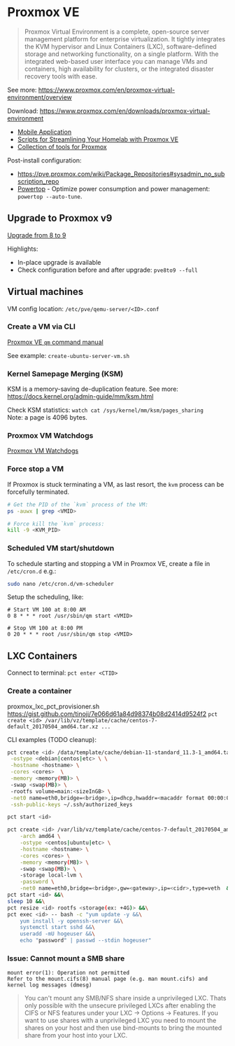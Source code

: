 # Proxmox VE

> Proxmox Virtual Environment is a complete, open-source server management platform for enterprise virtualization. It tightly integrates the KVM hypervisor and Linux Containers (LXC), software-defined storage and networking functionality, on a single platform. With the integrated web-based user interface you can manage VMs and containers, high availability for clusters, or the integrated disaster recovery tools with ease.

See more: https://www.proxmox.com/en/proxmox-virtual-environment/overview

Download: https://www.proxmox.com/en/downloads/proxmox-virtual-environment

- [Mobile Application](https://play.google.com/store/apps/details?id=com.proxmox.app.pve_flutter_frontend)
- [Scripts for Streamlining Your Homelab with Proxmox VE](https://tteck.github.io/Proxmox/)
- [Collection of tools for Proxmox](https://github.com/DerDanilo/proxmox-stuff)

Post-install configuration:
- https://pve.proxmox.com/wiki/Package_Repositories#sysadmin_no_subscription_repo
- [Powertop](https://wiki.archlinux.org/title/Powertop) - Optimize power consumption and power management: `powertop --auto-tune`.

## Upgrade to Proxmox v9

[Upgrade from 8 to 9](https://pve.proxmox.com/wiki/Upgrade_from_8_to_9)

Highlights:
- In-place upgrade is available
- Check configuration before and after upgrade: `pve8to9 --full`

## Virtual machines

VM config location: `/etc/pve/qemu-server/<ID>.conf`

### Create a VM via CLI

[Proxmox VE `qm` command manual](https://pve.proxmox.com/pve-docs/qm.1.html)

See example: `create-ubuntu-server-vm.sh`

### Kernel Samepage Merging (KSM)

KSM is a memory-saving de-duplication feature.
See more: https://docs.kernel.org/admin-guide/mm/ksm.html

Check KSM statistics: `watch cat /sys/kernel/mm/ksm/pages_sharing`  
Note: a page is 4096 bytes.

### Proxmox VM Watchdogs

[Proxmox VM Watchdogs](https://tompaw.net/proxmox-vm-watchdogs/)

### Force stop a VM

If Proxmox is stuck terminating a VM, as last resort, the `kvm` process can be forcefully terminated.

```sh
# Get the PID of the `kvm` process of the VM:
ps -auwx | grep <VMID>

# Force kill the `kvm` process:
kill -9 <KVM_PID>
```

### Scheduled VM start/shutdown

To schedule starting and stopping a VM in Proxmox VE, create a file in `/etc/cron.d` e.g.:

```sh
sudo nano /etc/cron.d/vm-scheduler
```

Setup the scheduling, like:

```
# Start VM 100 at 8:00 AM
0 8 * * * root /usr/sbin/qm start <VMID>

# Stop VM 100 at 8:00 PM
0 20 * * * root /usr/sbin/qm stop <VMID>
```

## LXC Containers

Connect to terminal: `pct enter <CTID>`

### Create a container

proxmox_lxc_pct_provisioner.sh
https://gist.github.com/tinoji/7e066d61a84d98374b08d2414d9524f2
`pct create <id> /var/lib/vz/template/cache/centos-7-default_20170504_amd64.tar.xz ...`

CLI examples (TODO cleanup):

```sh
pct create <id> /data/template/cache/debian-11-standard_11.3-1_amd64.tar.zst \
 -ostype <debian|centos|etc> \ \
 -hostname <hostname> \
 -cores <cores>  \
 -memory <memory(MB)> \
 -swap <swap(MB)> \
 -rootfs volume=main:<sizeInGB> \
 -net0 name=eth0,bridge=<bridge>,ip=dhcp,hwaddr=<macaddr format 00:00:00:00:00:00> \
 -ssh-public-keys ~/.ssh/authorized_keys

pct start <id>
```

```sh
pct create <id> /var/lib/vz/template/cache/centos-7-default_20170504_amd64.tar.xz \
    -arch amd64 \
    -ostype <centos|ubuntu|etc> \
    -hostname <hostname> \
    -cores <cores> \
    -memory <memory(MB)> \
    -swap <swap(MB)> \
    -storage local-lvm \
    -password \
    -net0 name=eth0,bridge=<bridge>,gw=<gateway>,ip=<cidr>,type=veth  &&\
pct start <id> &&\
sleep 10 &&\
pct resize <id> rootfs <storage(ex: +4G)> &&\
pct exec <id> -- bash -c "yum update -y &&\
    yum install -y openssh-server &&\
    systemctl start sshd &&\
    useradd -mU hogeuser &&\
    echo "password" | passwd --stdin hogeuser"
```

### Issue: Cannot mount a SMB share

```
mount error(1): Operation not permitted
Refer to the mount.cifs(8) manual page (e.g. man mount.cifs) and kernel log messages (dmesg)
```

> You can't mount any SMB/NFS share inside a unprivileged LXC. Thats only possible with the unsecure privileged LXCs after enabling the CIFS or NFS features under your LXC -> Options -> Features. If you want to use shares with a unprivileged LXC you need to mount the shares on your host and then use bind-mounts to bring the mounted share from your host into your LXC.
